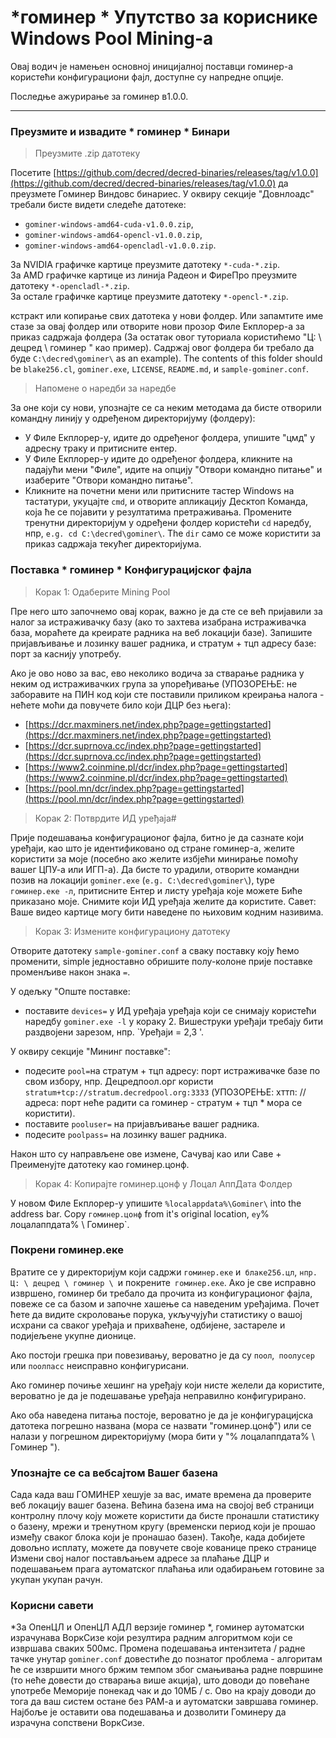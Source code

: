 # <i class="fa fa-windows"></i> *гоминер * Упутство за кориснике Windows Pool Mining-а 

Овај водич је намењен основној иницијалној поставци гоминер-а користећи конфигурациони фајл, доступне су напредне опције.

Последње ажурирање за гоминер в1.0.0.

---

### <i class="fa fa-download"></i> Преузмите и извадите * гоминер * Бинари 


>Преузмите .zip датотеку

Посетите [https://github.com/decred/decred-binaries/releases/tag/v1.0.0](https://github.com/decred/decred-binaries/releases/tag/v1.0.0) да преузмете Гоминер Виндовс бинариес. У оквиру секције "Довнлоадс" требали бисте видети следеће датотеке:

- `gominer-windows-amd64-cuda-v1.0.0.zip`,
- `gominer-windows-amd64-opencl-v1.0.0.zip`,
- `gominer-windows-amd64-opencladl-v1.0.0.zip`.

За NVIDIA графичке картице преузмите датотеку `*-cuda-*.zip`. <br />
За AMD графичке картице из линија Радеон и ФиреПро преузмите датотеку `*-opencladl-*.zip`. <br />
За остале графичке картице преузмите датотеку `*-opencl-*.zip`.

кстракт или копирање свих датотека у нови фолдер. Или запамтите име стазе за овај фолдер или отворите нови прозор Филе Екплорер-а за приказ садржаја фолдера (За остатак овог туториала користићемо "Ц: \ децред \ гоминер \" као пример). Садржај овог фолдера би требало да буде `C:\decred\gominer\` as an example). The contents of this folder should be `blake256.cl`, `gominer.exe`, `LICENSE`, `README.md`, и `sample-gominer.conf`.

> Напомене о наредби за наредбе

За оне који су нови, упознајте се са неким методама да бисте отворили командну линију у одређеном директоријуму (фолдеру):

- У Филе Екплорер-у, идите до одређеног фолдера, упишите "цмд" у адресну траку и притисните ентер.
- У Филе Екплорер-у идите до одређеног фолдера, кликните на падајући мени "Филе", идите на опцију "Отвори командно питање" и изаберите "Отвори командно питање".
- Кликните на почетни мени или притисните тастер Windows на тастатури, укуцајте `cmd`, и отворите апликацију Десктоп Команда, која ће се појавити у резултатима претраживања. Промените тренутни директоријум у одређени фолдер користећи `cd` наредбу, нпр, `e.g. cd C:\decred\gominer\`. The `dir` само се може користити за приказ садржаја текућег директоријума.

### Поставка * гоминер * Конфигурацијског фајла 

> Корак 1: Одаберите Mining Pool

Пре него што започнемо овај корак, важно је да сте се већ пријавили за налог за истраживачку базу (ако то захтева изабрана истраживачка база, мораћете да креирате радника на веб локацији базе). Запишите пријављивање и лозинку вашег радника, и стратум + тцп адресу базе: порт за каснију употребу.

Ако је ово ново за вас, ево неколико водича за стварање радника у неким од истраживачких група за упоређивање (УПОЗОРЕЊЕ: не заборавите на ПИН код који сте поставили приликом креирања налога - нећете моћи да повучете било који ДЦР без њега):

- [https://dcr.maxminers.net/index.php?page=gettingstarted](https://dcr.maxminers.net/index.php?page=gettingstarted)
- [https://dcr.suprnova.cc/index.php?page=gettingstarted](https://dcr.suprnova.cc/index.php?page=gettingstarted)
- [https://www2.coinmine.pl/dcr/index.php?page=gettingstarted](https://www2.coinmine.pl/dcr/index.php?page=gettingstarted)
- [https://pool.mn/dcr/index.php?page=gettingstarted](https://pool.mn/dcr/index.php?page=gettingstarted)

> Корак 2: Потврдите ИД уређаја#

Прије подешавања конфигурационог фајла, битно је да сазнате који уређаји, као што је идентификовано од стране гоминер-а, желите користити за моје (посебно ако желите избјећи минирање помоћу вашег ЦПУ-а или ИГП-а). Да бисте то урадили, отворите командни позив на локацији `gominer.exe` (`e.g. C:\decred\gominer\`), type `гоминер.еке -л`, притисните Ентер и листу уређаја које можете Биће приказано моје. Снимите који ИД уређаја желите да користите. Савет: Ваше видео картице могу бити наведене по њиховим кодним називима.

> Корак 3: Измените конфигурациону датотеку

Отворите датотеку `sample-gominer.conf` а сваку поставку коју ћемо променити, simple једноставно обришите полу-колоне прије поставке променљиве након знака `=`.

У одељку "Опште поставке:

- поставите `devices=` у ИД уређаја уређаја који се снимају користећи наредбу `gominer.exe -l` у кораку 2. Вишеструки уређаји требају бити раздвојени зарезом, нпр. `Уређаји = 2,3 '.

У оквиру секције "Мининг поставке":

- подесите `pool=`на стратум + тцп адресу: порт истраживачке базе по свом избору, нпр. Децредпоол.орг користи `stratum+tcp://stratum.decredpool.org:3333` (УПОЗОРЕЊЕ: хттп: // адреса: порт неће радити са гоминер - стратум + тцп * мора се користити).
- поставите `pooluser=` на пријављивање вашег радника.
- подесите `poolpass=` на лозинку вашег радника.

Након што су направљене ове измене, Сачувај као или Саве + Преименујте датотеку као гоминер.цонф.

> Корак 4: Копирајте гоминер.цонф у Лоцал АппДата Фолдер

У новом Филе Екплорер-у упишите `%localappdata%\Gominer\` into the address bar. Copy `гоминер.цонф` from it's original location, `eу`% лоцалаппдата% \ Гоминер\`.

### Покрени гоминер.еке 

Вратите се у директоријум који садржи `гоминер.еке` и` блаке256.цл`, `нпр. Ц: \ децред \ гоминер \ `и покрените` гоминер.еке`. Ако је све исправно извршено, гоминер би требало да прочита из конфигурационог фајла, повеже се са базом и започне хашење са наведеним уређајима. Почет ћете да видите скроловање порука, укључујући статистику о вашој исхрани са сваког уређаја и прихваћене, одбијене, застареле и подијељене укупне дионице.

Ако постоји грешка при повезивању, вероватно је да су `поол`,` поолусер` или `поолпасс` неисправно конфигурисани.

Ако гоминер почиње хешинг на уређају који нисте желели да користите, вероватно је да је подешавање уређаја неправилно конфигурирано.

Ако оба наведена питања постоје, вероватно је да је конфигурацијска датотека погрешно названа (мора се назвати "гоминер.цонф") или се налази у погрешном директоријуму (мора бити у "% лоцалаппдата% \ Гоминер \").

### Упознајте се са вебсајтом Вашег базена 

Сада када ваш ГОМИНЕР хешује за вас, имате времена да проверите веб локацију вашег базена. Већина базена има на својој веб страници контролну плочу коју можете користити да бисте пронашли статистику о базену, мрежи и тренутном кругу (временски период који је прошао између сваког блока који је пронашао базен). Такође, када добијете довољно исплату, можете да повучете своје кованице преко странице Измени свој налог постављањем адресе за плаћање ДЦР и подешавањем прага аутоматског плаћања или одабирањем готовине за укупан укупан рачун.

### Корисни савети 

*За ОпенЦЛ и ОпенЦЛ АДЛ верзије гоминер *, гоминер аутоматски израчунава ВоркСизе који резултира радним алгоритмом који се извршава сваких 500мс. Промена подешавања интензитета / радне тачке унутар `gominer.conf` довестиће до познатог проблема - алгоритам ће се извршити много бржим темпом због смањивања радне површине (то неће довести до стварања више акција), што доводи до повећане употребе Меморије понекад чак и до 10МБ / с. Ово на крају доводи до тога да ваш систем остане без РАМ-а и аутоматски завршава гоминер. Најбоље је оставити ова подешавања и дозволити Гоминеру да израчуна сопствени ВоркСизе.
